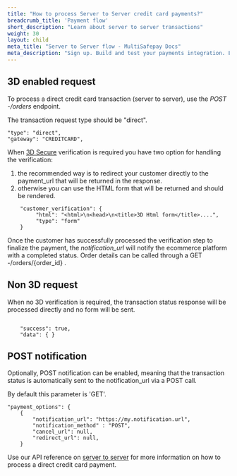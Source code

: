 ```yaml
---
title: "How to process Server to Server credit card payments?"
breadcrumb_title: 'Payment flow'
short_description: "Learn about server to server transactions"
weight: 30
layout: child
meta_title: "Server to Server flow - MultiSafepay Docs"
meta_description: "Sign up. Build and test your payments integration. Explore our products and services. Use our API Reference, SDKs, and wrappers. Get support."
---
```

## 3D enabled request
To process a direct credit card transaction (server to server), use the _POST -/orders_ endpoint. 

The transaction request type should be "direct".    

```shell 
"type": "direct",
"gateway": "CREDITCARD",
```

When [3D Secure](/faq/general/glossary/#3d-secure) verification is required you have two option for handling the verification:

1. the recommended way is to redirect your customer directly to the payment_url that will be returned in the response. 
2. otherwise you can use the HTML form that will be returned and should be rendered.

```shell 
    "customer_verification": {
         "html": "<html>\n<head>\n<title>3D Html form</title>....",
         "type": "form" 
    }
```

Once the customer has successfully processed the verification step to finalize the payment, the <i>notification_url</i> will notify the ecommerce platform with a completed status. Order details can be called through a GET -/orders/{order_id} . 

## Non 3D request 
When no 3D verification is required, the transaction status response will be processed directly and no form will be sent.

```shell 

    "success": true,
    "data": { }
```

## POST notification
Optionally, POST notification can be enabled, meaning that the transaction status is automatically sent to the notification_url via a POST call. 

By default this parameter is 'GET'.      

```shell 
"payment_options": {
    {
        "notification_url": "https://my.notification.url",
        "notification_method" : "POST",
        "cancel_url": null,
        "redirect_url": null,
    }
```

Use our API reference on [server to server](/api/#server-to-server) for more information on how to process a direct credit card payment.




